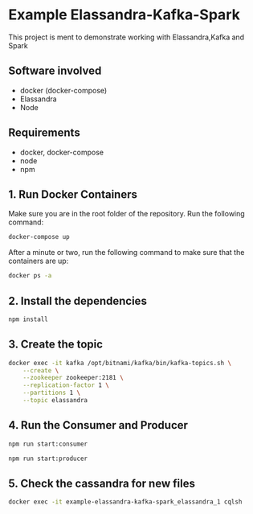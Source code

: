 # Example Elassandra-Kafka-Spark
This project is ment to demonstrate working with Elassandra,Kafka and Spark

## Software involved
- docker (docker-compose)
- Elassandra
- Node

## Requirements
- docker, docker-compose
- node
- npm

## 1. Run Docker Containers
Make sure you are in the root folder of the repository. Run the following command: 
```bash
docker-compose up
```
After a minute or two, run the following command to make sure that the containers are up: 
```bash
docker ps -a
```

## 2. Install the dependencies
```bash
npm install
```

## 3. Create the topic
```bash
docker exec -it kafka /opt/bitnami/kafka/bin/kafka-topics.sh \
    --create \
    --zookeeper zookeeper:2181 \
    --replication-factor 1 \
    --partitions 1 \
    --topic elassandra
```
## 4. Run the Consumer and Producer
```bash
npm run start:consumer
```
```bash
npm run start:producer
```
## 5. Check the cassandra for new files
```bash
docker exec -it example-elassandra-kafka-spark_elassandra_1 cqlsh
```